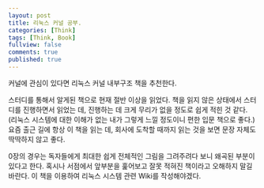 ```yaml
---
layout: post
title: 리눅스 커널 공부.
categories: [Think]
tags: [Think, Book]
fullview: false
comments: true
published: true
---
```


커널에 관심이 있다면 리눅스 커널 내부구조 책을 추천한다.

스터디를 통해서 알게된 책으로 현재 절반 이상을 읽었다. 책을 읽지 않은 상태에서 스터디를 진행하면서 읽었는 데, 진행하는 데 크게 무리가 없을 정도로 쉽게 적힌 것 같다. (리눅스 시스템에 대한 이해가 없는 내가 그렇게 느낄 정도이니 편한 입문 책으로 좋다.) 요즘 출근 길에 항상 이 책을 읽는 데,  회사에 도착할 때까지 읽는 것을 보면 문장 자체도 딱딱하지 않고 좋다.

0장의 경우는 독자들에게 최대한 쉽게 전체적인 그림을 그려주려다 보니 왜곡된 부분이 있다고 한다. 혹시나 서점에서 앞부분을 훑어보고 잘못 적혀진 책이라고 오해하지 말길 바란다. 이 책을 이용하여 리눅스 시스템 관련 Wiki를 작성해야겠다.
